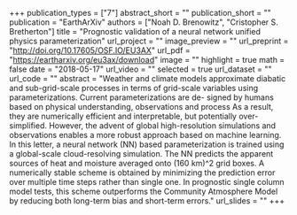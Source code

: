 +++
publication_types = ["7"]
abstract_short = ""
publication_short = ""
publication = "EarthArXiv"
authors = ["Noah D. Brenowitz", "Cristopher S. Bretherton"]
title = "Prognostic validation of a neural network unified physics parameterization"
url_project = ""
image_preview = ""
url_preprint = "http://doi.org/10.17605/OSF.IO/EU3AX"
url_pdf = "https://eartharxiv.org/eu3ax/download"
image = ""
highlight = true
math = false
date = "2018-05-17"
url_video = ""
selected = true
url_dataset = ""
url_code = ""
abstract = "Weather and climate models approximate diabatic and sub-grid-scale processes in terms of grid-scale variables using parameterizations. Current parameterizations are de- signed by humans based on physical understanding, observations and process  As a result, they are numerically efficient and interpretable, but potentially over-simplified. However, the advent of global high-resolution simulations and observations enables a more robust approach based on machine learning. In this letter, a neural network (NN) based parameterization is trained using a global-scale cloud-resolving simulation. The NN predicts the apparent sources of heat and moisture averaged onto (160 km)^2 grid boxes. A numerically stable scheme is obtained by minimizing the prediction error over multiple time steps rather than single one. In prognostic single column model tests, this scheme outperforms the Community Atmosphere Model by reducing both long-term bias and short-term errors."
url_slides = ""
+++

